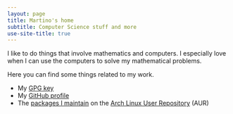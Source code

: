 ```yaml
---
layout: page
title: Martino's home
subtitle: Computer Science stuff and more 
use-site-title: true
---
```


I like to do things that involve mathematics and computers. I especially love
when I can use the computers to solve my mathematical problems.

Here you can find some things related to my work. 

- My [GPG key](https://pgp.mit.edu/pks/lookup?op=get&search=0xCDEE463095565E17)
- My [GitHub profile](https://github.com/m-pilia)
- The [packages I maintain](https://aur.archlinux.org/packages/?SeB=m&K=m-pilia) on the [Arch Linux User Repository](https://aur.archlinux.org/) (AUR)

